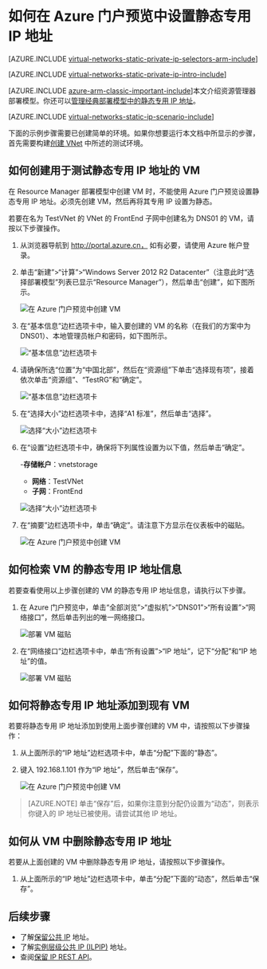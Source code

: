<!-- ARM: tested -->

<properties 
   pageTitle="如何使用 Azure 门户预览在 ARM 模式下设置静态专用 IP | Azure"
   description="了解专用 IP (DIP) 以及如何在 ARM 模式下使用 Azure 门户预览对其进行管理"
   services="virtual-network"
   documentationCenter="na"
   authors="telmosampaio"
   manager="carmonm"
   editor="tysonn"
   tags="azure-resource-manager"
/>
<tags
	ms.service="virtual-network"
	ms.date="02/04/2016"
	wacn.date=""/>

# 如何在 Azure 门户预览中设置静态专用 IP 地址

[AZURE.INCLUDE [virtual-networks-static-private-ip-selectors-arm-include](../includes/virtual-networks-static-private-ip-selectors-arm-include.md)]

[AZURE.INCLUDE [virtual-networks-static-private-ip-intro-include](../includes/virtual-networks-static-private-ip-intro-include.md)]

[AZURE.INCLUDE [azure-arm-classic-important-include](../includes/azure-arm-classic-important-include.md)]本文介绍资源管理器部署模型。你还可以[管理经典部署模型中的静态专用 IP 地址](/documentation/articles/virtual-networks-static-private-ip-classic-pportal)。

[AZURE.INCLUDE [virtual-networks-static-ip-scenario-include](../includes/virtual-networks-static-ip-scenario-include.md)]

下面的示例步骤需要已创建简单的环境。如果你想要运行本文档中所显示的步骤，首先需要构建[创建 VNet](/documentation/articles/virtual-networks-create-vnet-arm-pportal) 中所述的测试环境。

## 如何创建用于测试静态专用 IP 地址的 VM

在 Resource Manager 部署模型中创建 VM 时，不能使用 Azure 门户预览设置静态专用 IP 地址。必须先创建 VM，然后再将其专用 IP 设置为静态。

若要在名为 TestVNet 的 VNet 的 FrontEnd 子网中创建名为 DNS01 的 VM，请按以下步骤操作。

1. 从浏览器导航到 http://portal.azure.cn， 如有必要，请使用 Azure 帐户登录。
2. 单击“新建”>“计算”>“Windows Server 2012 R2 Datacenter”（注意此时“选择部署模型”列表已显示“Resource Manager”），然后单击“创建”，如下图所示。

	![在 Azure 门户预览中创建 VM](./media/virtual-networks-static-ip-arm-pportal/figure01.png)

3. 在“基本信息”边栏选项卡中，输入要创建的 VM 的名称（在我们的方案中为 DNS01）、本地管理员帐户和密码，如下图所示。

	![“基本信息”边栏选项卡](./media/virtual-networks-static-ip-arm-pportal/figure02.png)

4. 请确保所选“位置”为“中国北部”，然后在“资源组”下单击“选择现有项”，接着依次单击“资源组”、“TestRG”和“确定”。

	![“基本信息”边栏选项卡](./media/virtual-networks-static-ip-arm-pportal/figure03.png)

5. 在“选择大小”边栏选项卡中，选择“A1 标准”，然后单击“选择”。

	![选择“大小”边栏选项卡](./media/virtual-networks-static-ip-arm-pportal/figure04.png)

6. 在“设置”边栏选项卡中，确保将下列属性设置为以下值，然后单击“确定”。

	-**存储帐户**：vnetstorage
	- **网络**：TestVNet
	- **子网**：FrontEnd

	![选择“大小”边栏选项卡](./media/virtual-networks-static-ip-arm-pportal/figure05.png)

7. 在“摘要”边栏选项卡中，单击“确定”。请注意下方显示在仪表板中的磁贴。

	![在 Azure 门户预览中创建 VM](./media/virtual-networks-static-ip-arm-pportal/figure06.png)

## 如何检索 VM 的静态专用 IP 地址信息

若要查看使用以上步骤创建的 VM 的静态专用 IP 地址信息，请执行以下步骤。

1. 在 Azure 门户预览中，单击“全部浏览”>“虚拟机”>“DNS01”>“所有设置”>“网络接口”，然后单击列出的唯一网络接口。

	![部署 VM 磁贴](./media/virtual-networks-static-ip-arm-pportal/figure07.png)

2. 在“网络接口”边栏选项卡中，单击“所有设置”>“IP 地址”，记下“分配”和“IP 地址”的值。

	![部署 VM 磁贴](./media/virtual-networks-static-ip-arm-pportal/figure08.png)

## 如何将静态专用 IP 地址添加到现有 VM
若要将静态专用 IP 地址添加到使用上面步骤创建的 VM 中，请按照以下步骤操作：

1. 从上面所示的“IP 地址”边栏选项卡中，单击“分配”下面的“静态”。
2. 键入 192.168.1.101 作为“IP 地址”，然后单击“保存”。

	![在 Azure 门户预览中创建 VM](./media/virtual-networks-static-ip-arm-pportal/figure09.png)

>[AZURE.NOTE] 单击“保存”后，如果你注意到分配仍设置为“动态”，则表示你键入的 IP 地址已被使用。请尝试其他 IP 地址。

## 如何从 VM 中删除静态专用 IP 地址
若要从上面创建的 VM 中删除静态专用 IP 地址，请按照以下步骤操作。
	
1. 从上面所示的“IP 地址”边栏选项卡中，单击“分配”下面的“动态”，然后单击“保存”。

## 后续步骤

- 了解[保留公共 IP](/documentation/articles/virtual-networks-reserved-public-ip) 地址。
- 了解[实例层级公共 IP (ILPIP)](/documentation/articles/virtual-networks-instance-level-public-ip) 地址。
- 查阅[保留 IP REST API](https://msdn.microsoft.com/zh-cn/library/azure/dn722420.aspx)。

<!---HONumber=Mooncake_0418_2016-->